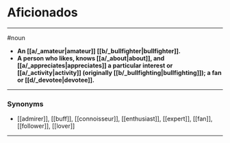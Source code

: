 # Aficionados
---
#noun
- **An [[a/_amateur|amateur]] [[b/_bullfighter|bullfighter]].**
- **A person who likes, knows [[a/_about|about]], and [[a/_appreciates|appreciates]] a particular interest or [[a/_activity|activity]] (originally [[b/_bullfighting|bullfighting]]); a fan or [[d/_devotee|devotee]].**
---
### Synonyms
- [[admirer]], [[buff]], [[connoisseur]], [[enthusiast]], [[expert]], [[fan]], [[follower]], [[lover]]
---
